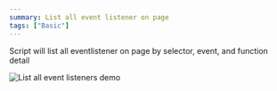 ```yaml
---
summary: List all event listener on page
tags: ["Basic"]
---
```


Script will list all eventlistener on page by selector, event, and function detail

![List all event listeners demo](/stores-assets/list-all-event-listeners/demo.png)